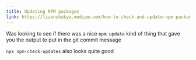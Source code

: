 ```yaml
---
title: Updating NPM packages
link: https://lizenshakya.medium.com/how-to-check-and-update-npm-packages-23132700cbe6
---
```


Was looking to see if there was a nice `npm update` kind of thing that gave you the output to put in the git commit message

`npx npm-check-updates` also looks quite good
